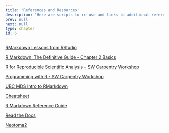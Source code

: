 ```yaml
---
title: 'References and Resources'
description: 'Here are scripts to re-use and links to additional references and topics to learn.'
prev: null
next: null
type: chapter
id: 6
---
```


<exercise id="1" title="Working with RMarkdown">

[RMarkdown Lessons from RStudio](https://rmarkdown.rstudio.com/lesson-1.html)

[R Markdown: The Definitive Guide - Chapter 2 Basics](https://bookdown.org/yihui/rmarkdown/basics.html)

[R for Reproducible Scientific Analysis - SW Carpentry Workshop](https://swcarpentry.github.io/r-novice-gapminder/)

[Programming with R - SW Carpentry Workshop](http://swcarpentry.github.io/r-novice-inflammation/)

[UBC MDS Intro to RMarkdown](https://github.com/UBC-MDS/DSCI_521_platforms-dsci/blob/master/lectures/04_lecture-intro-rstudio-rmarkdown/04_lecture-intro-rstudio-rmarkdown.Rmd)

[Cheatsheet](https://rmarkdown.rstudio.com/lesson-15.html)

[R Markdown Reference Guide](https://www.rstudio.com/wp-content/uploads/2015/03/rmarkdown-reference.pdf)

</exercise>

<exercise id="2" title="Working with Neotoma">

[Read the Docs]()

[Neotoma2]()

</exercise>

